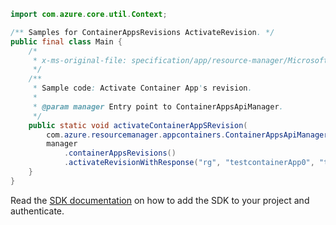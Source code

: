 ```java
import com.azure.core.util.Context;

/** Samples for ContainerAppsRevisions ActivateRevision. */
public final class Main {
    /*
     * x-ms-original-file: specification/app/resource-manager/Microsoft.App/preview/2022-01-01-preview/examples/Revisions_Activate.json
     */
    /**
     * Sample code: Activate Container App's revision.
     *
     * @param manager Entry point to ContainerAppsApiManager.
     */
    public static void activateContainerAppSRevision(
        com.azure.resourcemanager.appcontainers.ContainerAppsApiManager manager) {
        manager
            .containerAppsRevisions()
            .activateRevisionWithResponse("rg", "testcontainerApp0", "testcontainerApp0-pjxhsye", Context.NONE);
    }
}
```

Read the [SDK documentation](https://github.com/Azure/azure-sdk-for-java/blob/azure-resourcemanager-appcontainers_1.0.0-beta.1/sdk/appcontainers/azure-resourcemanager-appcontainers/README.md) on how to add the SDK to your project and authenticate.

